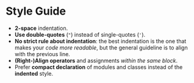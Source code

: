 # Style Guide

- **2-space** indentation.
- **Use double-quotes** (`"`) instead of single-quotes (`'`).
- **No strict rule about indentation**: the best indentation is the one that
  makes your *code more readable*, but the general guideline is to align with
  the previous line.
- **(Right-)Align operators** and assignments *within the same block*.
- Prefer **compact declaration** of modules and classes instead of the
  **indented** style. 

